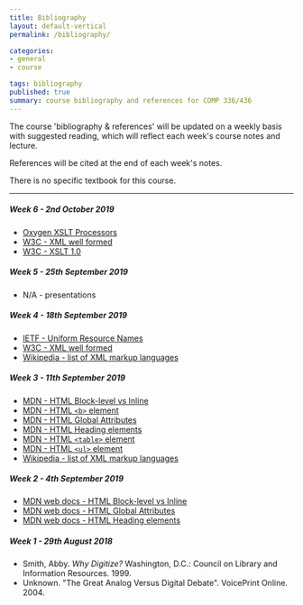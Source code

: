 ```yaml
---
title: Bibliography
layout: default-vertical
permalink: /bibliography/

categories:
- general
- course

tags: bibliography
published: true
summary: course bibliography and references for COMP 336/436
---
```


The course 'bibliography & references' will be updated on a weekly basis with suggested reading, which will reflect each week's course notes and lecture.

References will be cited at the end of each week's notes.

There is no specific textbook for this course.

***

<!--
##### Week 15 - 5th December 2018
  * N/A

##### Week 14 - 28th November 2018

  * [Content Standard for Digital Geospatial Metadata](https://www.fgdc.gov/metadata/csdgm/)
  * Dempsey, L and R Heery. *Metadata: A current view of practice and issues.* Journal of Documentation, 54(2). PP.145–172. 1998.
  * [Dublin Core](http://dublincore.org/)
  * [Europeana Semantic Elements](https://pro.europeana.eu/page/ese-documentation)
  * Garoufallou, E., Greenberg, J., *Metadata and Semantics Research: 7th International Conference*. MSTR. 2013.
  * Kartus, E. *Types of metadata.* University of Melbourne. 2006. http://www.infodiv.unimelb.edu.au/metadata/add_info.html
  * [Learning Objects Metadata](https://en.wikipedia.org/wiki/Learning_object_metadata)
  * [Open Archival Information Systems](https://www.oclc.org/research/publications/library/2000/lavoie-oais.html)
  * [PREMIS](https://www.loc.gov/standards/premis/)
  * [Simple Knowledge Organization System](https://www.w3.org/2004/02/skos/)
  * [Steve Museum Project](http://storytelling.concordia.ca/resources/steve-museum)

##### Week 13 - 21st November 2018
  * N/A

##### Week 12 - 14th November 2018
  * [TEI](http://www.tei-c.org/index.xml)
  * [TEI P5 Guidelines](http://www.tei-c.org/release/doc/tei-p5-doc/en/html/ST.html)
    * [representation of primary sources](http://www.tei-c.org/release/doc/tei-p5-doc/en/html/PH.html)
    * [facsimile](http://www.tei-c.org/release/doc/tei-p5-doc/en/html/ref-facsimile.html)
    * [surface](http://www.tei-c.org/release/doc/tei-p5-doc/en/html/ref-surface.html)
    * [zone](http://www.tei-c.org/release/doc/tei-p5-doc/en/html/ref-zone.html)

##### Week 11 - 7th November 2018
  * [MDN - XPath functions](https://developer.mozilla.org/en-US/docs/Web/XPath/Functions)
  * [XPath Version 1.0](https://www.w3.org/TR/xpath/#corelib)
  * [XPath Version 2](www.w3.org/TR/xpath20/)

##### Week 10 - 31st October 2018
  * [MDN - XPath functions](https://developer.mozilla.org/en-US/docs/Web/XPath/Functions)

##### Week 9 - 24th October 2018
  * [XPath Version 1.0](https://www.w3.org/TR/xpath/#corelib)
  * [XPath Version 2](www.w3.org/TR/xpath20/)

##### Week 8 - 17th October 2018
  * [XML.com - What is XSL-FO](https://www.xml.com/articles/2017/01/01/what-is-xsl-fo/)
  * [XMLNS - FOAF spec](http://xmlns.com/foaf/spec/)
  * [XPath Version 1.0](https://www.w3.org/TR/xpath/#corelib)
  * [W3Schools - XPath](https://www.w3schools.com/xml/xml_xpath.asp)

##### Week 7 - 10th October 2018
  * [W3C - GRDDL](https://www.w3.org/TR/grddl/)
  * [W3C - OWL](https://www.w3.org/OWL/)
  * [W3C - RDF](https://www.w3.org/RDF/)
  * [W3C - SPARQL](https://www.w3.org/TR/rdf-sparql-query/)
  * [Xalan Project](https://xalan.apache.org/)
-->

##### Week 6 - 2nd October 2019
  * [Oxygen XSLT Processors](https://www.oxygenxml.com/doc/versions/19.0/ug-editor/topics/supported-XSLT-processors.html)
  * [W3C - XML well formed](http://www.w3.org/TR/xml/#sec-well-formed)
  * [W3C - XSLT 1.0](https://www.w3.org/TR/xslt)

##### Week 5 - 25th September 2019
  * N/A - presentations

##### Week 4 - 18th September 2019
  * [IETF - Uniform Resource Names](https://tools.ietf.org/html/rfc8141)
  * [W3C - XML well formed](http://www.w3.org/TR/xml/#sec-well-formed)
  * [Wikipedia - list of XML markup languages](https://en.wikipedia.org/wiki/List_of_XML_markup_languages)

##### Week 3 - 11th September 2019
  * [MDN - HTML Block-level vs Inline](https://developer.mozilla.org/en-US/docs/Web/HTML/Block-level_elements#Block-level_vs._inline)
  * [MDN - HTML `<b>` element](https://developer.mozilla.org/en-US/docs/Web/HTML/Element/b)
  * [MDN - HTML Global Attributes](https://developer.mozilla.org/en-US/docs/Web/HTML/Global_attributes)
  * [MDN - HTML Heading elements](https://developer.mozilla.org/en-US/docs/Web/HTML/Element/Heading_Elements)
  * [MDN - HTML `<table>` element](https://developer.mozilla.org/en-US/docs/Web/HTML/Element/table)
  * [MDN - HTML `<ul>` element](https://developer.mozilla.org/en-US/docs/Web/HTML/Element/ul)
  * [Wikipedia - list of XML markup languages](https://en.wikipedia.org/wiki/List_of_XML_markup_languages)

##### Week 2 - 4th September 2019
  * [MDN web docs - HTML Block-level vs Inline](https://developer.mozilla.org/en-US/docs/Web/HTML/Block-level_elements#Block-level_vs._inline)
  * [MDN web docs - HTML Global Attributes](https://developer.mozilla.org/en-US/docs/Web/HTML/Global_attributes)
  * [MDN web docs - HTML Heading elements](https://developer.mozilla.org/en-US/docs/Web/HTML/Element/Heading_Elements)

##### Week 1 - 29th August 2018
  * Smith, Abby. *Why Digitize?* Washington, D.C.: Council on Library and Information Resources. 1999.
  * Unknown. "The Great Analog Versus Digital Debate". VoicePrint Online. 2004.